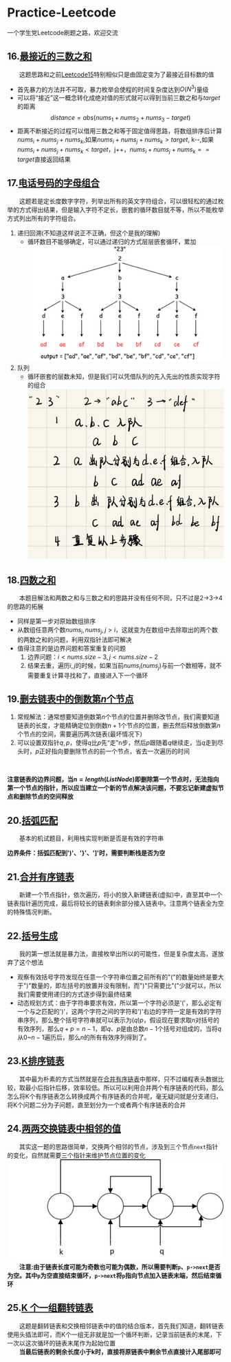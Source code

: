 # Practice-Leetcode
一个学生党Leetcode刷题之路，欢迎交流


## 16.[最接近的三数之和](https://leetcode-cn.com/problems/3sum-closest/)
&emsp;&emsp;这题思路和之前[Leetcode15](https://leetcode-cn.com/problems/3sum/)特别相似只是由固定变为了最接近目标数的值
* 首先暴力的方法并不可取，暴力枚举会使程的时间复杂度达到$O(N^3)$量级
* 可以将“接近”这一概念转化成绝对值的形式就可以得到当前三数之和与$target$的距离
$$distance = abs(nums_1+nums_2+nums_3-target)$$
*  距离不断接近的过程可以借用三数之和等于固定值得思路，将数组排序后计算$nums_i+nums_j+nums_k$,如果$nums_i+nums_j+nums_k > target$, k--,如果$nums_i+nums_j+nums_k < target$，j++，$nums_i+nums_j+nums_k == target$直接返回结果
    
## 17.[电话号码的字母组合](https://leetcode-cn.com/problems/letter-combinations-of-a-phone-number/)
&emsp;&emsp;这题若是定长度数字字符，列举出所有的英文字符组合，可以很轻松的通过枚举的方式得出结果，但是输入字符不定长，嵌套的循环数目就不等，所以不能枚举方式列出所有的字符组合。
1. 递归回溯(不知道这样说正不正确，但这个是我的理解)
    - 循环数目不能够确定，可以通过递归的方式层层嵌套循环，累加
    ![递归树](Image/17.1.jpg)
2. 队列
    - 循环嵌套的层数未知，但是我们可以凭借队列的先入先出的性质实现字符的组合
    ![队列](Image/17.2.png)

## 18.[四数之和](https://leetcode-cn.com/problems/4sum/)
&emsp;&emsp;本题目解法和两数之和与三数之和的思路并没有任何不同，只不过是2->3->4的思路的拓展
* 同样是第一步对原始数组排序
* 从数组任意两个数$nums_i, nums_j, j > i$，这就变为在数组中去除取出的两个数的两数之和的问题，利用双指针法即可解决
* 值得注意的是边界问题和答案重复的问题
    1. 边界问题：$i<nums.size-3, j<nums.size-2$
    2. 结果去重，遍历$i, j$的时候，如果当前$nums_i(nums_j)$与前一个数相等，就不需要重复计算寻找和了，直接进入下一个循环

## 19.[删去链表中的倒数第$n$个节点](https://leetcode-cn.com/problems/remove-nth-node-from-end-of-list/)
1. 常规解法：通常想要知道倒数第$n$个节点的位置并删除改节点，我们需要知道链表的长度，才能精确定位到倒数$n+1$个节点的位置，删去然后释放倒数第$n$个节点的空间，需要遍历两次链表(最坏情况下)
2. 可以设置双指针$q,p$，使得$q$比$p$先“走”n步，然后$p$跟随着$q$继续走，当$q$走到尽头时，$p$正好指向要删除节点的前一个节点，省去一次遍历的时间
<br/>

**注意链表的边界问题，当$n=length(ListNode)$即删除第一个节点时，无法指向第一个节点的指针，所以应当建立一个新的节点解决该问题，不要忘记新建虚拟节点和删除节点的空间释放**

## 20.[括弧匹配](https://leetcode-cn.com/problems/valid-parentheses/)
&emsp;&emsp;基本的机试题目，利用栈实现判断是否是有效的字符串
<br/>

**边界条件：括弧匹配到')'、'}'、']'时，需要判断栈是否为空**

## 21.[合并有序链表](https://leetcode-cn.com/problems/merge-two-sorted-lists/)
&emsp;&emsp;新建一个节点指针，依次遍历，将小的放入新建链表(虚拟)中，直至其中一个链表指针遍历完成，最后将较长的链表剩余部分接入链表中。注意两个链表全为空的特殊情况判断。

## 22.[括号生成](https://leetcode-cn.com/problems/generate-parentheses/submissions/)
&emsp;&emsp;我的第一想法就是暴力法，直接枚举出所以的可能性，但是复杂度太高，遂放弃了这个想法
* 观察有效括号字符发现在任意一个字符串位置之前所有的"("的数量始终是要大于")"数量的，即左括号的放置并没有限制，而")"只需要比"("少就可以，所以我们需要使用递归的方式逐步得到最终结果
* 动态规划方式：由于字符串要求有效，所以第一个字符必须是'('，那么必定有一个与之匹配的')'，这两个字符之间的字符和')'右边的字符一定是有效的字符串序列，那么整个括号字符串就可以表示为($q$)$p$，假设现在要求取$n$对括号的有效序列，那么$q+p=n-1$，即$q$、$p$是由总数$n-1$个括号对组成的，当将$q$从$0$~$n-1$遍历后，那么$n$的所有有效序列得到了。

## 23.[K排序链表](https://leetcode-cn.com/problems/merge-k-sorted-lists/)
&emsp;&emsp;其中最为朴素的方式当然就是在[合并有序链表](https://leetcode-cn.com/problems/merge-two-sorted-lists/)中那样，只不过编程表头数据比较，取最小后指针后移，效率较低。所以可以利用合并两个有序链表的代码，那么怎么将K个有序链表怎么转换成两个有序链表的合并呢，毫无疑问就是分支递归，将K个问题二分为子问题，直至划分为一个或者两个有序链表的合并

## 24.[两两交换链表中相邻的值](https://leetcode-cn.com/problems/swap-nodes-in-pairs/)
&emsp;&emsp;其实这一题的思路很简单，交换两个相邻的节点，涉及到三个节点`next`指针的变化，自然就需要三个指针来维护节点位置的变化
![链表相邻节点翻转示意图](Image/play.jpg)
</br>
**&emsp;&emsp;注意:由于链表长度可能为奇数也可能为偶数，所以需要判断`p`、`p->next`是否为空。其中`p`为空直接结束循环，`p->next`将`p`指向节点加入链表末端，然后结束循环**

## 25.[K 个一组翻转链表](https://leetcode-cn.com/problems/reverse-nodes-in-k-group/)
&emsp;&emsp;这题是翻转链表和交换相邻链表中的值的结合版本，首先我们知道，翻转链表使用头插法即可，而K个一组无非就是加一个循环判断，记录当前链表的末尾，下一次以这次循环的链表末尾作为起始位置
</br>
&emsp;&emsp;**当最后链表的剩余长度小于k时，直接将原链表中剩余节点直接计入尾部即可**